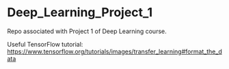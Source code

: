 # Deep_Learning_Project_1
Repo associated with Project 1 of Deep Learning course.

Useful TensorFlow tutorial: https://www.tensorflow.org/tutorials/images/transfer_learning#format_the_data
